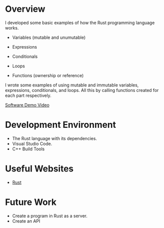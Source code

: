 # Overview

I developed some basic examples of how the Rust programming language works.
* Variables (mutable and unumutable)

* Expressions

* Conditionals

* Loops

* Functions (ownership or reference)

I wrote some examples of using mutable and immutable variables, expressions, conditionals, and loops. All this by calling functions created for each part respectively.

[Software Demo Video](https://youtu.be/OQeai8-78X4)

# Development Environment
* The Rust language with its dependencies.
* Visual Studio Code.
* C++ Build Tools


# Useful Websites

* [Rust](https://www.rust-lang.org/tools/install)


# Future Work

* Create a program in Rust as a server.
* Create an API


